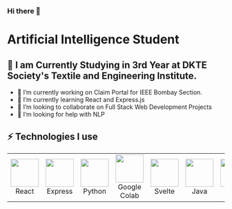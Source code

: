 ### Hi there 👋
# Artificial Intelligence Student
 ## 🔭 I am Currently Studying in 3rd Year at DKTE Society's Textile and Engineering Institute.

- 🔭 I’m currently working on Claim Portal for IEEE Bombay Section.
- 🌱 I’m currently learning React and Express.js
- 👯 I’m looking to collaborate on Full Stack Web Development Projects
- 🤔 I’m looking for help with NLP 

## ⚡ Technologies I use 

<div align="center">
<table align="center">
    <tr>
        <td align="center" width="140" height="112.43">
            <img src="./assets/icons/react.jpeg" width="65px"/>
            <br /> React
        </td>
        <td align="center" width="140" height="112.43">
            <img src="./assets/icons/Express.png" width="65px"/>
            <br /> Express
        </td>
        <td align="center" width="140" height="112.43">
            <img src="./assets/icons/Python.png" width="65px"/>
            <br /> Python
        </td>
        <td align="center" width="140" height="112.43">
            <img src="./assets/icons/Colab.png" width="65px"/>
            <br /> Google Colab
        </td>
        <td align="center" width="140" height="112.43">
            <img src="./assets/icons/svelte.png" width="65px"/>
            <br /> Svelte
        </td>
        <td align="center" width="140" height="112.43">
            <img src="./assets/icons/java.png" width="65px"/>
            <br /> Java
        </td>
        <td align="center" width="140" height="112.43">
            <img src="./assets/icons/cpp.png" width="65px"/>
            <br /> C++
        </td>
    </tr>
</table>
</div>
